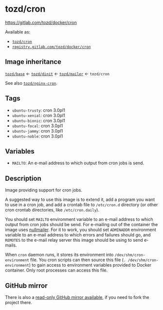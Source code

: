 # tozd/cron

<https://gitlab.com/tozd/docker/cron>

Available as:

- [`tozd/cron`](https://hub.docker.com/r/tozd/cron)
- [`registry.gitlab.com/tozd/docker/cron`](https://gitlab.com/tozd/docker/cron/container_registry)

## Image inheritance

[`tozd/base`](https://gitlab.com/tozd/docker/base) ← [`tozd/dinit`](https://gitlab.com/tozd/docker/dinit) ← [`tozd/mailer`](https://gitlab.com/tozd/docker/mailer) ← `tozd/cron`

See also [`tozd/nginx-cron`](https://gitlab.com/tozd/docker/nginx-cron).

## Tags

- `ubuntu-trusty`: cron 3.0pl1
- `ubuntu-xenial`: cron 3.0pl1
- `ubuntu-bionic`: cron 3.0pl1
- `ubuntu-focal`: cron 3.0pl1
- `ubuntu-jammy`: cron 3.0pl1
- `ubuntu-noble`: cron 3.0pl1

## Variables

- `MAILTO`: An e-mail address to which output from cron jobs is send.

## Description

Image providing support for cron jobs.

A suggested way to use this image is to extend it, add a program you want
to use in a cron job, and add a crontab file to `/etc/cron.d` directory
(or other cron crontab directories, like `/etc/cron.daily`).

You should set `MAILTO` environment variable to an e-mail address to which output from cron jobs should be send.
For e-mailing out of the container the image uses [nullmailer](http://untroubled.org/nullmailer/).
For it to work, you should set `ADMINADDR` environment variable to an e-mail address to which errors and failures should
go, and `REMOTES` to the e-mail relay server this image should be using to send e-mails.

When `cron` daemon runs, it stores its environment into `/dev/shm/cron-environment` file.
You cron scripts can then source this file (`. /dev/shm/cron-environment`) to gain access
to environment variables provided to Docker container. Only root processes can access this file.

## GitHub mirror

There is also a [read-only GitHub mirror available](https://github.com/tozd/docker-cron),
if you need to fork the project there.
